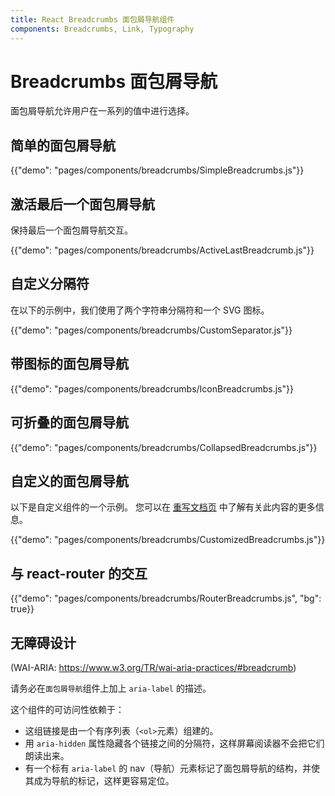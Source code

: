 ```yaml
---
title: React Breadcrumbs 面包屑导航组件
components: Breadcrumbs, Link, Typography
---
```


# Breadcrumbs 面包屑导航

<p class="description">面包屑导航允许用户在一系列的值中进行选择。</p>

## 简单的面包屑导航

{{"demo": "pages/components/breadcrumbs/SimpleBreadcrumbs.js"}}

## 激活最后一个面包屑导航

保持最后一个面包屑导航交互。

{{"demo": "pages/components/breadcrumbs/ActiveLastBreadcrumb.js"}}

## 自定义分隔符

在以下的示例中，我们使用了两个字符串分隔符和一个 SVG 图标。

{{"demo": "pages/components/breadcrumbs/CustomSeparator.js"}}

## 带图标的面包屑导航

{{"demo": "pages/components/breadcrumbs/IconBreadcrumbs.js"}}

## 可折叠的面包屑导航

{{"demo": "pages/components/breadcrumbs/CollapsedBreadcrumbs.js"}}

## 自定义的面包屑导航

以下是自定义组件的一个示例。 您可以在 [重写文档页](/customization/components/) 中了解有关此内容的更多信息。

{{"demo": "pages/components/breadcrumbs/CustomizedBreadcrumbs.js"}}

## 与 react-router 的交互

{{"demo": "pages/components/breadcrumbs/RouterBreadcrumbs.js", "bg": true}}

## 无障碍设计

(WAI-ARIA: https://www.w3.org/TR/wai-aria-practices/#breadcrumb)

请务必在`面包屑导航`组件上加上 `aria-label` 的描述。

这个组件的可访问性依赖于：

- 这组链接是由一个有序列表（`<ol>`元素）组建的。
- 用 `aria-hidden` 属性隐藏各个链接之间的分隔符，这样屏幕阅读器不会把它们朗读出来。
- 有一个标有 `aria-label` 的 nav（导航）元素标记了面包屑导航的结构，并使其成为导航的标记，这样更容易定位。
